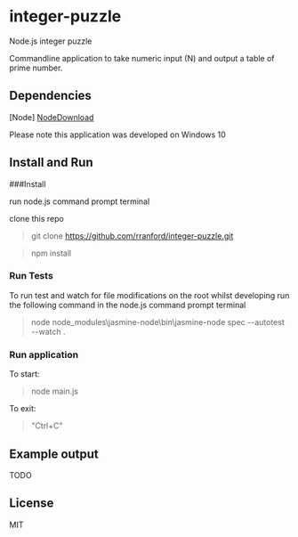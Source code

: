 # integer-puzzle
Node.js integer puzzle

Commandline application to take numeric input (N) and output a table of prime number.

Dependencies
------------
[Node] [NodeDownload]

Please note this application was developed on Windows 10

Install and Run
---------------

###Install

run node.js command prompt terminal

clone this repo 

> git clone https://github.com/rranford/integer-puzzle.git

> npm install

### Run Tests

To run test and watch for file modifications on the root whilst developing run the following command in the node.js command prompt terminal

> node node_modules\jasmine-node\bin\jasmine-node spec --autotest --watch .

### Run application

To start:

> node main.js

To exit:

>"Ctrl+C"

Example output
--------------

TODO



License
-------

MIT

   [NodeDownload]: <https://nodejs.org/en/download/>
    
